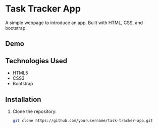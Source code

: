 # Task Tracker App

A simple webpage to introduce an app. Built with HTML, CSS, and bootstrap.

## Demo

## Technologies Used
- HTML5
- CSS3
- Bootstrap

## Installation

1. Clone the repository:
   ```bash
   git clone https://github.com/yourusername/task-tracker-app.git
